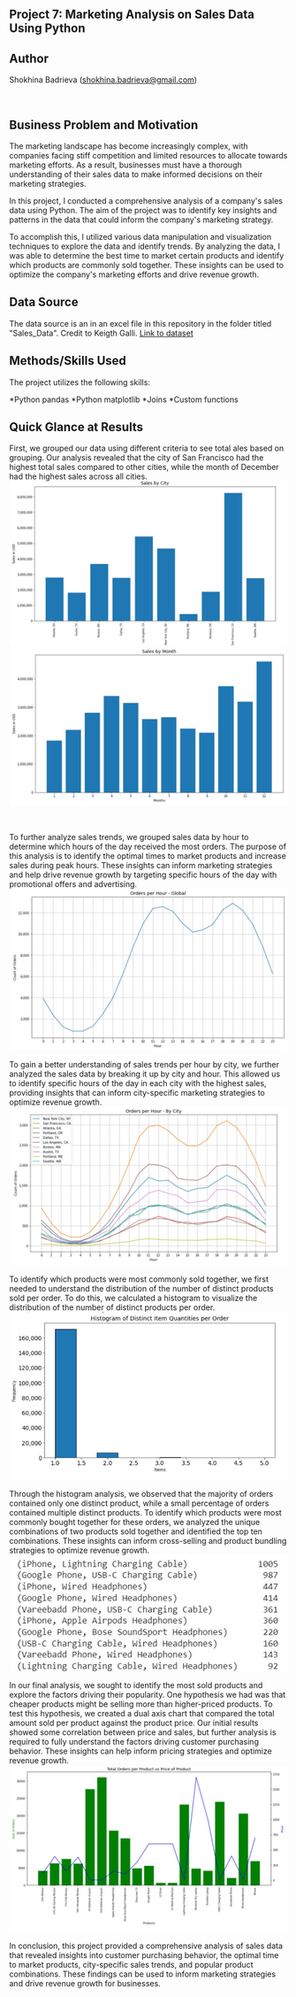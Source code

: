 ## Project 7: Marketing Analysis on Sales Data Using Python 

## Author
Shokhina Badrieva (shokhina.badrieva@gmail.com)

<br>

## Business Problem and Motivation
The marketing landscape has become increasingly complex, with companies facing stiff competition and limited resources to allocate towards marketing efforts. As a result, businesses must have a thorough understanding of their sales data to make informed decisions on their marketing strategies.

In this project, I conducted a comprehensive analysis of a company's sales data using Python. The aim of the project was to identify key insights and patterns in the data that could inform the company's marketing strategy.

To accomplish this, I utilized various data manipulation and visualization techniques to explore the data and identify trends. By analyzing the data, I was able to determine the best time to market certain products and identify which products are commonly sold together. These insights can be used to optimize the company's marketing efforts and drive revenue growth.


## Data Source
The data source is an in an excel file in this repository in the folder titled "Sales_Data". Credit to Keigth Galli. [Link to dataset](https://github.com/KeithGalli/Pandas-Data-Science-Tasks)


## Methods/Skills Used
The project utilizes the following skills:

*Python pandas
*Python matplotlib
*Joins
*Custom functions


## Quick Glance at Results
First, we grouped our data using different criteria to see total ales based on grouping. Our analysis revealed that the city of San Francisco had the highest total sales compared to other cities, while the month of December had the highest sales across all cities.
![Alt text](Images/Sales_Per_City.jpg "Sales Per City")
<br>
![Alt text](Images/Sales_Per_Month.jpg "Sales Per Month")

<br>

To further analyze sales trends, we grouped sales data by hour to determine which hours of the day received the most orders. The purpose of this analysis is to identify the optimal times to market products and increase sales during peak hours. These insights can inform marketing strategies and help drive revenue growth by targeting specific hours of the day with promotional offers and advertising.
![Alt text](Images/Orders_Per_Hour.jpg "Orders Per Hour")
<br>

To gain a better understanding of sales trends per hour by city, we further analyzed the sales data by breaking it up by city and hour. This allowed us to identify specific hours of the day in each city with the highest sales, providing insights that can inform city-specific marketing strategies to optimize revenue growth.
![Alt text](Images/Orders_Per_Hour_City.jpg "Orders Per Hour City")
<br>

To identify which products were most commonly sold together, we first needed to understand the distribution of the number of distinct products sold per order. To do this, we calculated a histogram to visualize the distribution of the number of distinct products per order.
![Alt text](Images/Distinct_Items_Per_Order.jpg "Histogram")
<br> 

Through the histogram analysis, we observed that the majority of orders contained only one distinct product, while a small percentage of orders contained multiple distinct products. To identify which products were most commonly bought together for these orders, we analyzed the unique combinations of two products sold together and identified the top ten combinations. These insights can inform cross-selling and product bundling strategies to optimize revenue growth.
![Alt text](Images/Items_Sold_Together.jpg "Items Sold Together")
<br>

In our final analysis, we sought to identify the most sold products and explore the factors driving their popularity. One hypothesis we had was that cheaper products might be selling more than higher-priced products. To test this hypothesis, we created a dual axis chart that compared the total amount sold per product against the product price. Our initial results showed some correlation between price and sales, but further analysis is required to fully understand the factors driving customer purchasing behavior. These insights can help inform pricing strategies and optimize revenue growth.
![Alt text](Images/Total_Orders_vs_Price_Per_Product.jpg "Product Sold vs Price")
<br>

In conclusion, this project provided a comprehensive analysis of sales data that revealed insights into customer purchasing behavior, the optimal time to market products, city-specific sales trends, and popular product combinations. These findings can be used to inform marketing strategies and drive revenue growth for businesses.

